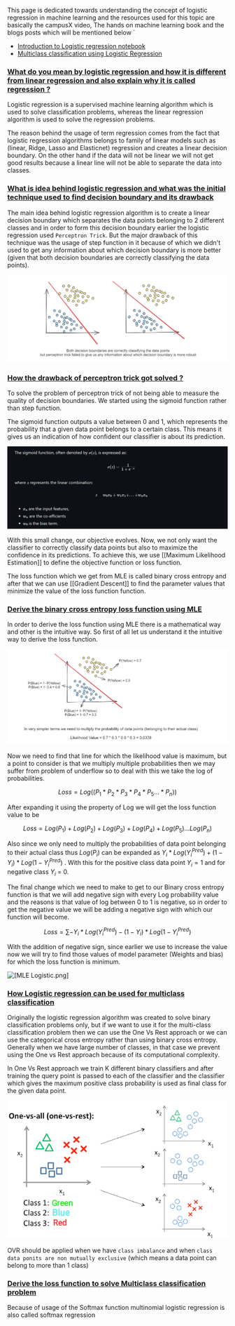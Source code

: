 This page is dedicated towards understanding the concept of logistic regression in machine learning and the resources used for this topic are basically the campusX video, The hands on machine learning book and the blogs posts which will be mentioned below `

- [Introduction to Logistic regression notebook](https://drive.google.com/file/d/1L2AY78TgqOlf7rlsRDZhQABAThqsRQRz/view)
- [Multiclass classification using Logistic Regression](https://drive.google.com/file/d/1neEFkUXbXx5RktYKoPe2qW8CV460G_rX/view)

### [What do you mean by logistic regression and how it is different from linear regression and also explain why it is called regression ? ](#)

Logistic regression is a supervised machine learning algorithm which is used to solve classification problems, whereas the linear regression algorithm is used to solve the regression problems. 

The reason behind the usage of term regression comes from the fact that logistic regression algorithms belongs to family of linear models such as (linear, Ridge, Lasso and Elasticnet) regression and creates a linear decision boundary. On the other hand if the data will not be linear we will not get good results because a linear line will not be able to separate the data into classes.

### [What is idea behind logistic regression and what was the initial technique used to find decision boundary and its drawback](#)

The main idea behind logistic regression algorithm is to create a linear decision boundary which separates the data points belonging to 2 different classes and in order to form this decision boundary earlier the logistic regression used `Perceptron Trick`. But the major drawback of this technique was the usage of step function in it because of which we didn't used to get any information about which decision boundary is more better (given that both decision boundaries are correctly classifying the data points).

![[Perceptron Trick drawback.png]](https://github.com/yuvraaj2002/AI-Notes/blob/master/Machine%20Learning/Images/Perceptron%20Trick%20drawback.png)

### [How the drawback of perceptron trick got solved ?](#)

To solve the problem of perceptron trick of not being able to measure the quality of decision boundaries. We started using the sigmoid function rather than step function. 

The sigmoid function outputs a value between 0 and 1, which represents the probability that a given data point belongs to a certain class. This means it gives us an indication of how confident our classifier is about its prediction.

![[Logistic Regression sigmoid.png]](https://github.com/yuvraaj2002/AI-Notes/blob/master/Machine%20Learning/Images/Logistic%20Regression%20sigmoid.png)

With this small change, our objective evolves. Now, we not only want the classifier to correctly classify data points but also to maximize the confidence in its predictions. To achieve this, we use [[Maximum Likelihood Estimation]] to define the objective function or loss function. 

The loss function which we get from MLE is called binary cross entropy and after that we can use [[Gradient Descent]] to find the parameter values that minimize the value of the loss function function.

### [Derive the binary cross entropy loss function using MLE](#)

In order to derive the loss function using MLE there is a mathematical way and other is the intuitive way. So first of all let us understand it the intuitive way to derive the loss function.

![[Intuitive_MLE.png]](https://github.com/yuvraaj2002/AI-Notes/blob/master/Machine%20Learning/Images/Intuitive_MLE.png)

Now we need to find that line for which the likelihood value is maximum, but a point to consider is that we multiply multiple probabilities then we may suffer from problem of underflow so to deal with this we take the log of probabilities.

$$Loss = Log((P_1*P_2*P_3*P_4*P_5...*P_n))$$

After expanding it using the property of Log we will get the loss function value to be 

$$Loss = Log(P_1)+Log(P_2) + Log(P_3) + Log(P_4) + Log(P_5)...Log(P_n)$$

Also since we only need to multiply the probabilities of data point belonging to their actual class thus $Log(P_i)$ can be expanded as $Y_i*Log(Y^{Pred}_i) + (1-Y_i)*Log(1-Y^{Pred}_i)$ . With this for the positive class data point $Y_i = 1$ and for negative class $Y_i$ = 0.

The final change which we need to make to get to our Binary cross entropy function is that we will add negative sign with every Log probability value and the reasons is that value of log between 0 to 1 is negative, so in order to get the negative value we will be adding a negative sign with which our function will become.

$$Loss =  ∑ -Y_i*Log(Y^{Pred}_i) - (1-Y_i)*Log(1-Y^{Pred}_i)$$

With the addition of negative sign, since earlier we use to increase the value now we will try to find those values of model parameter (Weights and bias) for which the loss function is minimum.

![[MLE Logistic.png]](https://github.com/yuvraaj2002/AI-Notes/blob/master/Machine%20Learning/Images/MLE%20Logistic.png)


### [How Logistic regression can be used for multiclass classification](#)

Originally the logistic regression algorithm was created to solve binary classification problems only, but if we want to use it for the multi-class classification problem then we can use the One Vs Rest approach or we can use the categorical cross entropy rather than using binary cross entropy. Generally when we have large number of classes, in that case we prevent using the One vs Rest approach because of its computational complexity.

In One Vs Rest approach we train K different binary classifiers and after training the query point is passed to each of the classifier and the classifier which gives the maximum positive class probability is used as final class for the given data point.

![[OVR approach.png]](https://github.com/yuvraaj2002/AI-Notes/blob/master/Machine%20Learning/Images/OVR%20approach.png)

OVR should be applied when we have `class imbalance` and when `class data ponits are non mutually exclusive` (which means a data point can belong to more than 1 class)

### [Derive the loss function to solve Multiclass classification problem](#)

Because of usage of the Softmax function multinomial logistic regression is also called softmax regression

